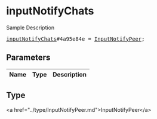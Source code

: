 # inputNotifyChats

Sample Description

<pre>
<a href="../constructor/inputNotifyChats.md">inputNotifyChats</a>#4a95e84e = <a href="../type/InputNotifyPeer.md">InputNotifyPeer</a>;
</pre>

## Parameters

| Name | Type | Description |
|------|:----:|-------------|

## Type

&lt;a href=&#34;../type/InputNotifyPeer.md&#34;&gt;InputNotifyPeer&lt;/a&gt;
